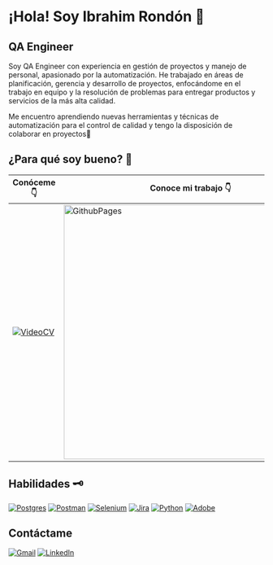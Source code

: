 # ¡Hola! Soy Ibrahim Rondón 👋
## QA Engineer

Soy QA Engineer con experiencia en gestión de proyectos y manejo de personal, apasionado por la automatización. He trabajado en áreas de planificación, gerencia y desarrollo de proyectos, enfocándome en el trabajo en equipo y la resolución de problemas para entregar productos y servicios de la más alta calidad. 

Me encuentro aprendiendo nuevas herramientas y técnicas de automatización para el control de calidad y tengo la disposición de colaborar en proyectos👷

## ¿Para qué soy bueno? 🤔

 Conóceme 👇  | Conoce mi trabajo 👇 
| ------------- | ------------- |
 [![VideoCV](https://img.youtube.com/vi/AR3eefRA1IE/0.jpg)](https://www.youtube.com/watch?v=AR3eefRA1IE)   | [<img width="500" alt="GithubPages" src="https://github.com/user-attachments/assets/5908812a-a8de-42b3-b461-295fd8dcae64" />](https://ibrarondon.github.io/) 


## Habilidades 🗝️
[![Postgres](https://img.shields.io/badge/postgres-%23316192.svg?style=for-the-badge&logo=postgresql&logoColor=white)](https://www.postgresql.org/)
[![Postman](https://img.shields.io/badge/Postman-FF6C37?style=for-the-badge&logo=postman&logoColor=white)](https://www.postman.com/)
[![Selenium](https://img.shields.io/badge/-selenium-%43B02A?style=for-the-badge&logo=selenium&logoColor=white)](https://www.selenium.dev/)
[![Jira](https://img.shields.io/badge/jira-%230A0FFF.svg?style=for-the-badge&logo=jira&logoColor=white)](https://www.atlassian.com/software/jira)
[![Python](https://img.shields.io/badge/Python-3776AB?style=for-the-badge&logo=python&logoColor=white)](https://www.python.org/)
[![Adobe](https://img.shields.io/badge/adobe-%23FF0000.svg?style=for-the-badge&logo=adobe&logoColor=white)](https://acrobat.adobe.com/es/es/)


## Contáctame
[![Gmail](https://img.shields.io/badge/Gmail-D14836?style=for-the-badge&logo=gmail&logoColor=white)](mailto:ibrarondon@gmail.com)
[![LinkedIn](https://img.shields.io/badge/linkedin-%230077B5.svg?style=for-the-badge&logo=linkedin&logoColor=white)](https://www.linkedin.com/in/ibrarondon/)
